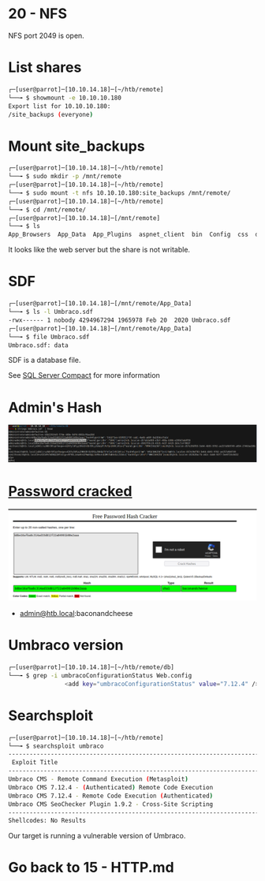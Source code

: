 # 20 - NFS


NFS port 2049 is open.

# List shares
```bash
┌─[user@parrot]─[10.10.14.18]─[~/htb/remote]
└──╼ $ showmount -e 10.10.10.180
Export list for 10.10.10.180:
/site_backups (everyone)
```

# Mount site_backups
```bash
┌─[user@parrot]─[10.10.14.18]─[~/htb/remote]
└──╼ $ sudo mkdir -p /mnt/remote
┌─[user@parrot]─[10.10.14.18]─[~/htb/remote]
└──╼ $ sudo mount -t nfs 10.10.10.180:site_backups /mnt/remote/
┌─[user@parrot]─[10.10.14.18]─[~/htb/remote]
└──╼ $ cd /mnt/remote/
┌─[user@parrot]─[10.10.14.18]─[/mnt/remote]
└──╼ $ ls
App_Browsers  App_Data  App_Plugins  aspnet_client  bin  Config  css  default.aspx  Global.asax  Media  scripts  Umbraco  Umbraco_Client  Views  Web.config
```

It looks like the web server but the share is not writable. 


# SDF 
```bash
┌─[user@parrot]─[10.10.14.18]─[/mnt/remote/App_Data]
└──╼ $ ls -l Umbraco.sdf 
-rwx------ 1 nobody 4294967294 1965978 Feb 20  2020 Umbraco.sdf
┌─[user@parrot]─[10.10.14.18]─[/mnt/remote/App_Data]
└──╼ $ file Umbraco.sdf 
Umbraco.sdf: data
```
SDF is a database file.

See [SQL Server Compact](https://en.wikipedia.org/wiki/SQL_Server_Compact) for more information



# Admin's Hash
![](vx_images/3763965891365.png)


# [Password cracked](https://crackstation.net/)

![](vx_images/862734839769.png)


* admin@htb.local:baconandcheese

# Umbraco version
```bash
┌─[user@parrot]─[10.10.14.18]─[~/htb/remote/db]
└──╼ $ grep -i umbracoConfigurationStatus Web.config 
                <add key="umbracoConfigurationStatus" value="7.12.4" />
```


# Searchsploit
```bash
┌─[user@parrot]─[10.10.14.18]─[~/htb/remote]
└──╼ $ searchsploit umbraco
------------------------------------------------------------------------------------------------------------------------------------------------------------ ---------------------------------
 Exploit Title                                                                                                                                              |  Path
------------------------------------------------------------------------------------------------------------------------------------------------------------ ---------------------------------
Umbraco CMS - Remote Command Execution (Metasploit)                                                                                                         | windows/webapps/19671.rb
Umbraco CMS 7.12.4 - (Authenticated) Remote Code Execution                                                                                                  | aspx/webapps/46153.py
Umbraco CMS 7.12.4 - Remote Code Execution (Authenticated)                                                                                                  | aspx/webapps/49488.py
Umbraco CMS SeoChecker Plugin 1.9.2 - Cross-Site Scripting                                                                                                  | php/webapps/44988.txt
------------------------------------------------------------------------------------------------------------------------------------------------------------ ---------------------------------
Shellcodes: No Results
```

Our target is running a vulnerable version of Umbraco.


# Go back to 15 - HTTP.md